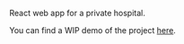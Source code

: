 React web app for a private hospital.

You can find a WIP demo of the project [here](https://yli-yasir.github.io/dar-al-salam-frontend/#/).
